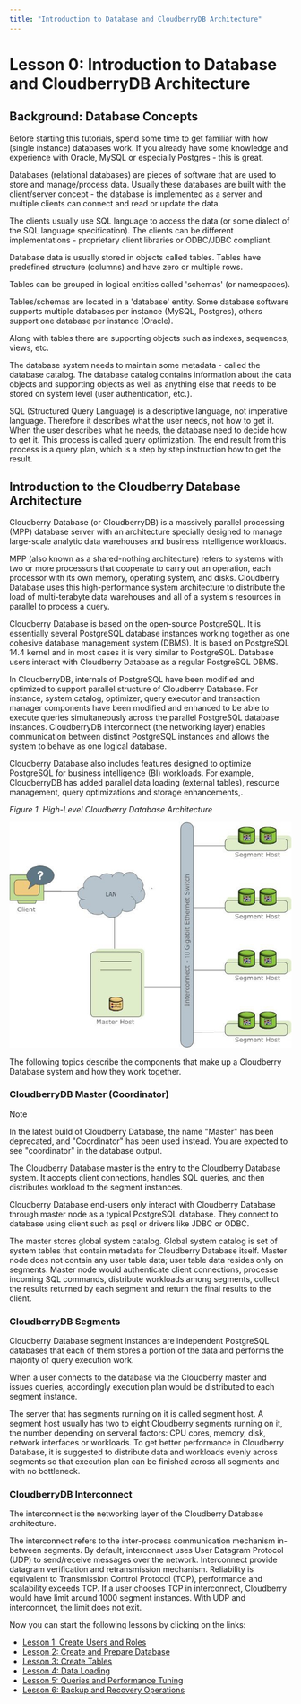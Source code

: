 ```yaml
---
title: "Introduction to Database and CloudberryDB Architecture"
---
```


# Lesson 0: Introduction to Database and CloudberryDB Architecture

## Background: Database Concepts

Before starting this tutorials, spend some time to get familiar with how (single instance) databases work. If you already have some knowledge and experience with Oracle, MySQL or especially Postgres - this is great.

Databases (relational databases) are pieces of software that are used to store and manage/process data. Usually these databases are built with the client/server concept - the database is implemented as a server and multiple clients can connect and read or update the data.

The clients usually use SQL language to access the data (or some dialect of the SQL language specification). The clients can be different implementations - proprietary client libraries or ODBC/JDBC compliant.

Database data is usually stored in objects called tables. Tables have predefined structure (columns) and have zero or multiple rows.

Tables can be grouped in logical entities called 'schemas' (or namespaces).

Tables/schemas are located in a 'database' entity. Some database software supports multiple databases per instance (MySQL, Postgres), others support one database per instance (Oracle).

Along with tables there are supporting objects such as indexes, sequences, views, etc.

The database system needs to maintain some metadata - called the database catalog. The database catalog contains information about the data objects and supporting objects as well as anything else that needs to be stored on system level (user authentication, etc.).

SQL (Structured Query Language) is a descriptive language, not imperative language. Therefore it describes what the user needs, not how to get it. When the user describes what he needs, the database need to decide how to get it. This process is called query optimization. The end result from this process is a query plan, which is a step by step instruction how to get the result.

## Introduction to the Cloudberry Database Architecture

Cloudberry Database (or CloudberryDB) is a massively parallel processing (MPP) database server with an architecture specially designed to manage large-scale analytic data warehouses and business intelligence workloads.

MPP (also known as a shared-nothing architecture) refers to systems with two or more processors that cooperate to carry out an operation, each processor with its own memory, operating system, and disks. Cloudberry Database uses this high-performance system architecture to distribute the load of multi-terabyte data warehouses and all of a system's resources in parallel to process a query.

Cloudberry Database is based on the open-source PostgreSQL. It is essentially several PostgreSQL database instances working together as one cohesive database management system (DBMS). It is based on PostgreSQL 14.4 kernel and in most cases it is very similar to PostgreSQL. Database users interact with Cloudberry Database as a regular PostgreSQL DBMS.

In CloudberryDB, internals of PostgreSQL have been modified and optimized to support parallel structure of Cloudberry Database. For instance, system catalog, optimizer, query executor and transaction manager components have been modified and enhanced to be able to execute queries simultaneously across the parallel PostgreSQL database instances. CloudberryDB interconnect (the networking layer) enables communication between distinct PostgreSQL instances and allows the system to behave as one logical database.

Cloudberry Database also includes features designed to optimize PostgreSQL for business intelligence (BI) workloads. For example, CloudberryDB has added parallel data loading (external tables), resource management, query optimizations and storage enhancements,.

_Figure 1. High-Level Cloudberry Database Architecture_

![High-Level Cloudberry Database Architecture](../images/highlevel_arch.jpg)  

The following topics describe the components that make up a Cloudberry Database system and how they work together.

### CloudberryDB Master (Coordinator)

> [!Note]
> In the latest build of Cloudberry Database, the name "Master" has been deprecated, and "Coordinator" has been used instead. You are expected to see "coordinator" in the database output.

The Cloudberry Database master is the entry to the Cloudberry Database system. It accepts client connections, handles SQL queries, and then distributes workload to the segment instances.

Cloudberry Database end-users only interact with Cloudberry Database through master node as a typical PostgreSQL database. They connect to database using client such as psql or drivers like JDBC or ODBC.

The master stores global system catalog. Global system catalog is set of system tables that contain metadata for Cloudberry Database itself. Master node does not contain any user table data; user table data resides only on segments. Master node would authenticate client connections, processe incoming SQL commands, distribute workloads among segments, collect the results returned by each segment and return the final results to the client.

### CloudberryDB Segments

Cloudberry Database segment instances are independent PostgreSQL databases that each of them stores a portion of the data and performs the majority of query execution work.

When a user connects to the database via the Cloudberry master and issues queries, accordingly execution plan would be distributed to each segment instance.

The server that has segments running on it is called segment host. A segment host usually has two to eight Cloudberry segments running on it, the number depending on serveral factors: CPU cores, memory, disk, network interfaces or workloads. To get better performance in Cloudberry Database, it is suggested to distribute data and workloads evenly across segments so that execution plan can be finished across all segments and with no bottleneck.

### CloudberryDB Interconnect

The interconnect is the networking layer of the Cloudberry Database architecture.

The interconnect refers to the inter-process communication mechanism in-between segments. By default, interconnect uses User Datagram Protocol (UDP) to send/receive messages over the network. Interconnect provide datagram verification and retransmission mechanism. Reliability is equivalent to Transmission Control Protocol (TCP), performance and scalability exceeds TCP. If a user chooses TCP in interconnect, Cloudberry would have limit around 1000 segment instances. With UDP and interconncet, the limit does not exit.

Now you can start the following lessons by clicking on the links:

- [Lesson 1: Create Users and Roles](../101-cbdb-tutorials/101-1-create-users-and-roles.md)
- [Lesson 2: Create and Prepare Database](../101-cbdb-tutorials/101-2-create-and-prepare-database.md)
- [Lesson 3: Create Tables](../101-cbdb-tutorials/101-3-create-tables.md)
- [Lesson 4: Data Loading](../101-cbdb-tutorials/101-4-data-loading.md)
- [Lesson 5: Queries and Performance Tuning](../101-cbdb-tutorials/101-5-queries-and-performance-tuning.md)
- [Lesson 6: Backup and Recovery Operations](../101-cbdb-tutorials/101-6-backup-and-recovery-operations.md)
